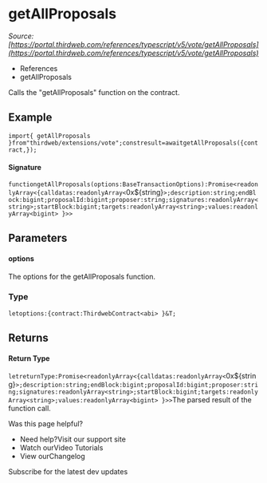 # getAllProposals

*Source: [https://portal.thirdweb.com/references/typescript/v5/vote/getAllProposals](https://portal.thirdweb.com/references/typescript/v5/vote/getAllProposals)*

* References
* getAllProposals

Calls the "getAllProposals" function on the contract.

## Example

`import{ getAllProposals }from"thirdweb/extensions/vote";constresult=awaitgetAllProposals({contract,});`
#### Signature

`functiongetAllProposals(options:BaseTransactionOptions):Promise<readonlyArray<{calldatas:readonlyArray<`0x${string}`>;description:string;endBlock:bigint;proposalId:bigint;proposer:string;signatures:readonlyArray<string>;startBlock:bigint;targets:readonlyArray<string>;values:readonlyArray<bigint> }>>`
## Parameters

#### options

The options for the getAllProposals function.

### Type

`letoptions:{contract:ThirdwebContract<abi> }&T;`
## Returns

#### Return Type

`letreturnType:Promise<readonlyArray<{calldatas:readonlyArray<`0x${string}`>;description:string;endBlock:bigint;proposalId:bigint;proposer:string;signatures:readonlyArray<string>;startBlock:bigint;targets:readonlyArray<string>;values:readonlyArray<bigint> }>>`The parsed result of the function call.

Was this page helpful?

* Need help?Visit our support site
* Watch ourVideo Tutorials
* View ourChangelog

Subscribe for the latest dev updates

